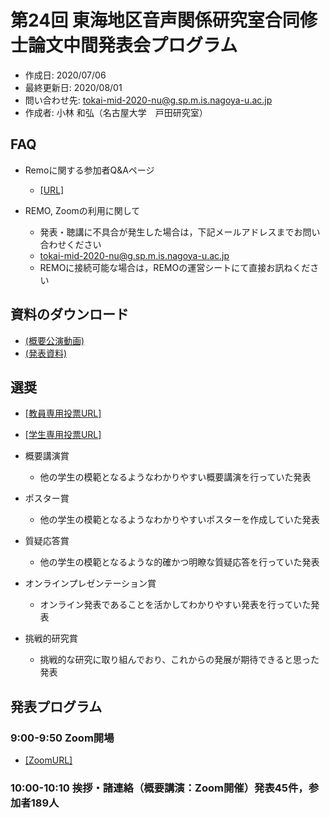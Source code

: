 # 第24回 東海地区音声関係研究室合同修士論文中間発表会プログラム

- 作成日: 2020/07/06
- 最終更新日: 2020/08/01
- 問い合わせ先: tokai-mid-2020-nu@g.sp.m.is.nagoya-u.ac.jp
- 作成者: 小林 和弘（名古屋大学　戸田研究室）

## FAQ

- Remoに関する参加者Q&Aページ
    - [[URL]](https://docs.google.com/document/d/15HoEVECXFMxj6vDtQyy8QvCXbhUCrcR1PbXSrQxzqpk/edit?usp=sharing)

- REMO, Zoomの利用に関して
    - 発表・聴講に不具合が発生した場合は，下記メールアドレスまでお問い合わせください
    - tokai-mid-2020-nu@g.sp.m.is.nagoya-u.ac.jp
    - REMOに接続可能な場合は，REMOの運営シートにて直接お訊ねください

## 資料のダウンロード
- [(概要公演動画)](https://drive.google.com/drive/folders/1oSoNnt3hMhFUqmR0PEk6cfb1bporukqE)
- [(発表資料)](https://drive.google.com/drive/folders/14pHIKj6GQ8s40-bB2qVVudgzoQ5nkHZo)

## 選奨
- [[教員専用投票URL]](https://forms.gle/YxrbKfNLjQEUypRF6)
- [[学生専用投票URL]](https://forms.gle/K93dagFY7hhfgLn78)

- 概要講演賞
    - 他の学生の模範となるようなわかりやすい概要講演を行っていた発表

- ポスター賞
    - 他の学生の模範となるようなわかりやすいポスターを作成していた発表

- 質疑応答賞
    - 他の学生の模範となるような的確かつ明瞭な質疑応答を行っていた発表

- オンラインプレゼンテーション賞
    - オンライン発表であることを活かしてわかりやすい発表を行っていた発表

- 挑戦的研究賞
    - 挑戦的な研究に取り組んでおり、これからの発展が期待できると思った発表

## 発表プログラム
### 9:00-9:50 Zoom開場
- [[ZoomURL]](https://us02web.zoom.us/meeting/register/tZ0qf-upqjIsHNZ8SAqkeLhLsshL3nr7OC4p)

### 10:00-10:10 挨拶・諸連絡（概要講演：Zoom開催）発表45件，参加者189人

